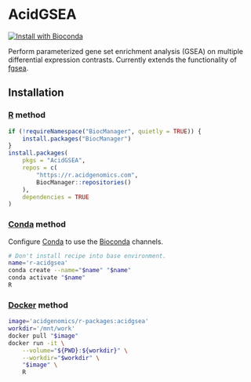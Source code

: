 # AcidGSEA

[![Install with Bioconda](https://img.shields.io/badge/install%20with-bioconda-brightgreen.svg?style=flat)](http://bioconda.github.io/recipes/r-acidgsea/README.html)

Perform parameterized gene set enrichment analysis (GSEA) on multiple
differential expression contrasts. Currently extends the functionality of
[fgsea][].

## Installation

### [R][] method

```r
if (!requireNamespace("BiocManager", quietly = TRUE)) {
    install.packages("BiocManager")
}
install.packages(
    pkgs = "AcidGSEA",
    repos = c(
        "https://r.acidgenomics.com",
        BiocManager::repositories()
    ),
    dependencies = TRUE
)
```

### [Conda][] method

Configure [Conda][] to use the [Bioconda][] channels.

```sh
# Don't install recipe into base environment.
name='r-acidgsea'
conda create --name="$name" "$name"
conda activate "$name"
R
```

### [Docker][] method

```sh
image='acidgenomics/r-packages:acidgsea'
workdir='/mnt/work'
docker pull "$image"
docker run -it \
    --volume="${PWD}:${workdir}" \
    --workdir="$workdir" \
    "$image" \
    R
```

[bioconda]: https://bioconda.github.io/
[conda]: https://conda.io/
[docker]: https://www.docker.com/
[fgsea]: https://bioconductor.org/packages/fgsea/
[r]: https://www.r-project.org
